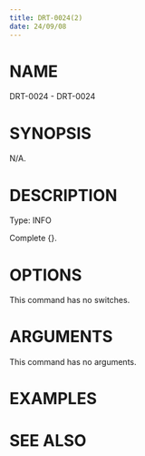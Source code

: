 ```yaml
---
title: DRT-0024(2)
date: 24/09/08
---
```


# NAME

DRT-0024 - DRT-0024

# SYNOPSIS

N/A.

# DESCRIPTION

Type: INFO

Complete {}.

# OPTIONS

This command has no switches.

# ARGUMENTS

This command has no arguments.

# EXAMPLES

# SEE ALSO
